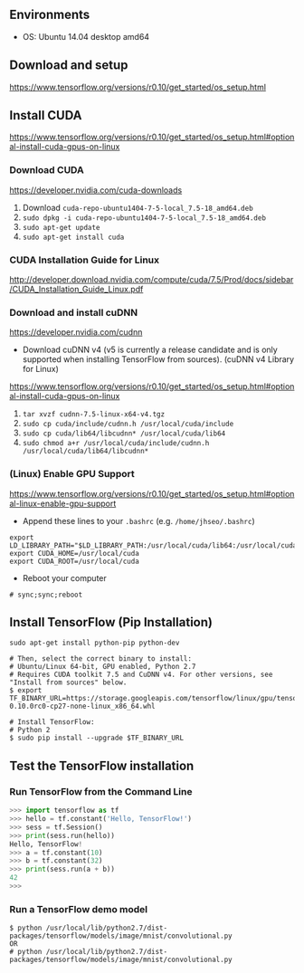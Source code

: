 
## Environments
* OS: Ubuntu 14.04 desktop amd64


## Download and setup
https://www.tensorflow.org/versions/r0.10/get_started/os_setup.html

## Install CUDA
https://www.tensorflow.org/versions/r0.10/get_started/os_setup.html#optional-install-cuda-gpus-on-linux

### Download CUDA
https://developer.nvidia.com/cuda-downloads

1. Download `cuda-repo-ubuntu1404-7-5-local_7.5-18_amd64.deb`
2. `sudo dpkg -i cuda-repo-ubuntu1404-7-5-local_7.5-18_amd64.deb`
3. `sudo apt-get update`
4. `sudo apt-get install cuda`

### CUDA Installation Guide for Linux
http://developer.download.nvidia.com/compute/cuda/7.5/Prod/docs/sidebar/CUDA_Installation_Guide_Linux.pdf

### Download and install cuDNN
https://developer.nvidia.com/cudnn

* Download cuDNN v4 (v5 is currently a release candidate and is only supported when installing TensorFlow from sources).
(cuDNN v4 Library for Linux)

https://www.tensorflow.org/versions/r0.10/get_started/os_setup.html#optional-install-cuda-gpus-on-linux

1. `tar xvzf cudnn-7.5-linux-x64-v4.tgz`
2. `sudo cp cuda/include/cudnn.h /usr/local/cuda/include`
3. `sudo cp cuda/lib64/libcudnn* /usr/local/cuda/lib64`
4. `sudo chmod a+r /usr/local/cuda/include/cudnn.h /usr/local/cuda/lib64/libcudnn*`

### (Linux) Enable GPU Support

https://www.tensorflow.org/versions/r0.10/get_started/os_setup.html#optional-linux-enable-gpu-support

* Append these lines to your `.bashrc` (e.g. `/home/jhseo/.bashrc`)
```Shell
export LD_LIBRARY_PATH="$LD_LIBRARY_PATH:/usr/local/cuda/lib64:/usr/local/cuda/extras/CUPTI/lib64"
export CUDA_HOME=/usr/local/cuda
export CUDA_ROOT=/usr/local/cuda
```

* Reboot your computer

`# sync;sync;reboot`

## Install TensorFlow (Pip Installation)
`sudo apt-get install python-pip python-dev`

```Shell
# Then, select the correct binary to install:
# Ubuntu/Linux 64-bit, GPU enabled, Python 2.7
# Requires CUDA toolkit 7.5 and CuDNN v4. For other versions, see "Install from sources" below.
$ export TF_BINARY_URL=https://storage.googleapis.com/tensorflow/linux/gpu/tensorflow-0.10.0rc0-cp27-none-linux_x86_64.whl

# Install TensorFlow:
# Python 2
$ sudo pip install --upgrade $TF_BINARY_URL
```

## Test the TensorFlow installation



### Run TensorFlow from the Command Line
```Python
>>> import tensorflow as tf
>>> hello = tf.constant('Hello, TensorFlow!')
>>> sess = tf.Session()
>>> print(sess.run(hello))
Hello, TensorFlow!
>>> a = tf.constant(10)
>>> b = tf.constant(32)
>>> print(sess.run(a + b))
42
>>>
```

### Run a TensorFlow demo model
```Shell
$ python /usr/local/lib/python2.7/dist-packages/tensorflow/models/image/mnist/convolutional.py
OR
# python /usr/local/lib/python2.7/dist-packages/tensorflow/models/image/mnist/convolutional.py
```
